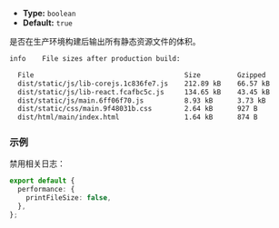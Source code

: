 - **Type:** `boolean`
- **Default:** `true`

是否在生产环境构建后输出所有静态资源文件的体积。

```bash
info    File sizes after production build:

  File                                     Size         Gzipped
  dist/static/js/lib-corejs.1c836fe7.js    212.89 kB    66.57 kB
  dist/static/js/lib-react.fcafbc5c.js     134.65 kB    43.45 kB
  dist/static/js/main.6ff06f70.js          8.93 kB      3.73 kB
  dist/static/css/main.9f48031b.css        2.64 kB      927 B
  dist/html/main/index.html                1.64 kB      874 B
```

### 示例

禁用相关日志：

```ts
export default {
  performance: {
    printFileSize: false,
  },
};
```

